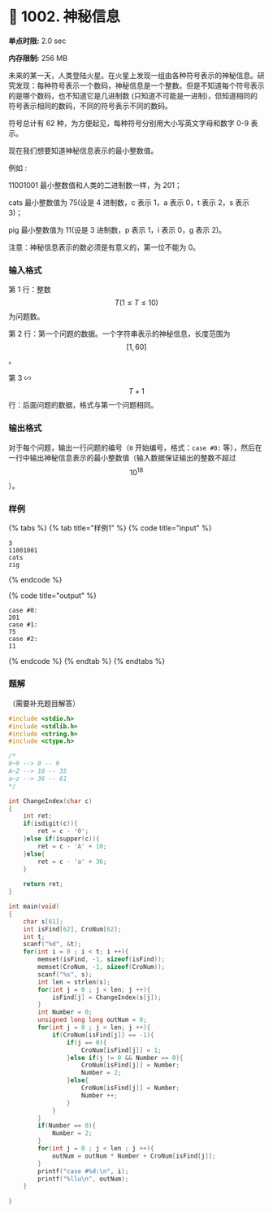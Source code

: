 # 💙 1002. 神秘信息

**单点时限:** 2.0 sec

**内存限制:** 256 MB

未来的某一天，人类登陆火星。在火星上发现一组由各种符号表示的神秘信息。研究发现：每种符号表示一个数码，神秘信息是一个整数。但是不知道每个符号表示的是哪个数码，也不知道它是几进制数 (只知道不可能是一进制)，但知道相同的符号表示相同的数码，不同的符号表示不同的数码。

符号总计有 62 种，为方便起见，每种符号分别用大小写英文字母和数字 0-9 表示。

现在我们想要知道神秘信息表示的最小整数值。

例如 :

11001001 最小整数值和人类的二进制数一样，为 201；

cats 最小整数值为 75(设是 4 进制数，c 表示 1，a 表示 0，t 表示 2，s 表示 3)；

pig 最小整数值为 11(设是 3 进制数，p 表示 1，i 表示 0，g 表示 2)。

注意：神秘信息表示的数必须是有意义的，第一位不能为 0。

### 输入格式

第 1 行：整数 $$T (1≤T≤10)$$ 为问题数。

第 2 行：第一个问题的数据。一个字符串表示的神秘信息，长度范围为 $$[1,60]$$。

第 3 ∽ $$T+1$$ 行：后面问题的数据，格式与第一个问题相同。

### 输出格式

对于每个问题，输出一行问题的编号（`0` 开始编号，格式：`case #0:` 等），然后在一行中输出神秘信息表示的最小整数值（输入数据保证输出的整数不超过 $$10^{18}$$）。

### 样例

{% tabs %}
{% tab title="样例1" %}
{% code title="input" %}
```
3
11001001
cats
zig
```
{% endcode %}

{% code title="output" %}
```
case #0:
201
case #1:
75
case #2:
11
```
{% endcode %}
{% endtab %}
{% endtabs %}

### 题解

（需要补充题目解答）

```c
#include <stdio.h>
#include <stdlib.h>
#include <string.h>
#include <ctype.h>

/*
0~9 --> 0 -- 9
A~Z --> 10 -- 35
a~z --> 36 -- 61
*/

int ChangeIndex(char c)
{
	int ret;
	if(isdigit(c)){
		ret = c - '0';
	}else if(isupper(c)){
		ret = c - 'A' + 10;
	}else{
		ret = c - 'a' + 36;
	}
	
	return ret;
}

int main(void)
{
	char s[61];
	int isFind[62], CroNum[62];
	int t;
	scanf("%d", &t);
	for(int i = 0 ; i < t; i ++){
		memset(isFind, -1, sizeof(isFind));
		memset(CroNum, -1, sizeof(CroNum));
		scanf("%s", s);
		int len = strlen(s);
		for(int j = 0 ; j < len; j ++){
			isFind[j] = ChangeIndex(s[j]);
		}
		int Number = 0;
		unsigned long long outNum = 0;
		for(int j = 0 ; j < len; j ++){
			if(CroNum[isFind[j]] == -1){
				if(j == 0){
					CroNum[isFind[j]] = 1;
				}else if(j != 0 && Number == 0){
					CroNum[isFind[j]] = Number;
					Number = 2;
				}else{
					CroNum[isFind[j]] = Number;
					Number ++;
				}
			}
		}
		if(Number == 0){
			Number = 2;
		}
		for(int j = 0 ; j < len ; j ++){
			outNum = outNum * Number + CroNum[isFind[j]];
		}
		printf("case #%d:\n", i);
		printf("%llu\n", outNum);
	}
	
}
```

